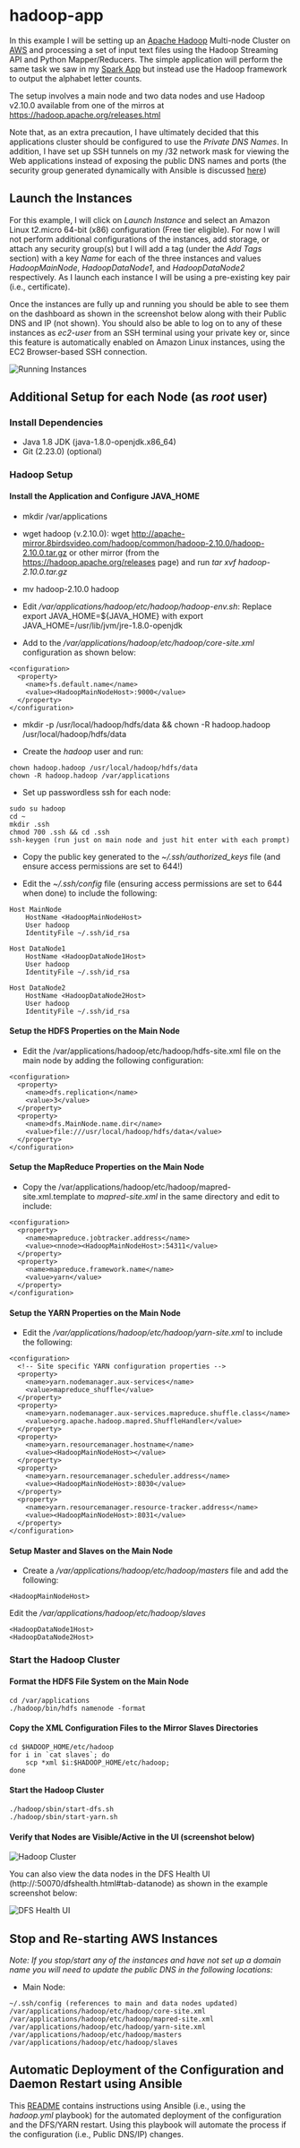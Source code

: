 # hadoop-app

In this example I will be setting up an [Apache Hadoop](https://hadoop.apache.org/) Multi-node Cluster on [AWS](https://aws.amazon.com/) and processing a set of input text files using the Hadoop Streaming API and Python Mapper/Reducers. The simple application will perform the same task we saw in my [Spark App](https://github.com/spineo/spark-app) but instead use the Hadoop framework to output the alphabet letter counts.

The setup involves a main node and two data nodes and use Hadoop v2.10.0 available from one of the mirros at https://hadoop.apache.org/releases.html

Note that, as an extra precaution, I have ultimately decided that this applications cluster should be configured to use the _Private DNS Names_. In addition, I have set up SSH tunnels on my /32 network mask for viewing the Web applications instead of exposing the public DNS names and ports (the security group generated dynamically with Ansible is discussed [here](https://github.com/spineo/ansible-aws-instance))

## Launch the Instances

For this example, I will click on _Launch Instance_ and select an Amazon Linux t2.micro 64-bit (x86) configuration (Free tier eligible). For now I will not perform additional configurations of the instances, add storage, or attach any security group(s) but I will add a tag (under the _Add Tags_ section) with a key _Name_ for each of the three instances and values _HadoopMainNode_, _HadoopDataNode1_, and _HadoopDataNode2_ respectively. As I launch each instance I will be using a pre-existing key pair (i.e., certificate).

Once the instances are fully up and running you should be able to see them on the dashboard as shown in the screenshot below along with their Public DNS and IP (not shown). You should also be able to log on to any of these instances as _ec2-user_ from an SSH terminal using your private key or, since this feature is automatically enabled on Amazon Linux instances, using the EC2 Browser-based SSH connection.  

![Running Instances](images/running_instances.png)

## Additional Setup for each Node (as _root_ user)

### Install Dependencies

* Java 1.8 JDK (java-1.8.0-openjdk.x86_64)
* Git (2.23.0) (optional)

### Hadoop Setup

#### Install the Application and Configure JAVA_HOME

* mkdir /var/applications

* wget hadoop (v.2.10.0): wget http://apache-mirror.8birdsvideo.com/hadoop/common/hadoop-2.10.0/hadoop-2.10.0.tar.gz or other mirror (from the https://hadoop.apache.org/releases page) and run _tar xvf hadoop-2.10.0.tar.gz_

* mv hadoop-2.10.0 hadoop

* Edit _/var/applications/hadoop/etc/hadoop/hadoop-env.sh_:
    Replace export JAVA_HOME=${JAVA_HOME} with export JAVA_HOME=/usr/lib/jvm/jre-1.8.0-openjdk
    
* Add to the  _/var/applications/hadoop/etc/hadoop/core-site.xml_ configuration as shown below:
```
<configuration>
  <property>
    <name>fs.default.name</name>
    <value><HadoopMainNodeHost>:9000</value>
  </property>
</configuration>
```
* mkdir -p /usr/local/hadoop/hdfs/data && chown -R hadoop.hadoop /usr/local/hadoop/hdfs/data

* Create the _hadoop_ user and run:
```
chown hadoop.hadoop /usr/local/hadoop/hdfs/data
chown -R hadoop.hadoop /var/applications
```
* Set up passwordless ssh for each node:
```
sudo su hadoop
cd ~
mkdir .ssh
chmod 700 .ssh && cd .ssh
ssh-keygen (run just on main node and just hit enter with each prompt)
```
* Copy the public key generated to the _~/.ssh/authorized_keys_ file (and ensure access permissions are set to 644!)

* Edit the _~/.ssh/config_ file (ensuring access permissions are set to 644 when done) to include the following:
```
Host MainNode
    HostName <HadoopMainNodeHost>
    User hadoop
    IdentityFile ~/.ssh/id_rsa

Host DataNode1
    HostName <HadoopDataNode1Host>
    User hadoop
    IdentityFile ~/.ssh/id_rsa

Host DataNode2
    HostName <HadoopDataNode2Host>
    User hadoop
    IdentityFile ~/.ssh/id_rsa
```

#### Setup the HDFS Properties on the Main Node

* Edit the /var/applications/hadoop/etc/hadoop/hdfs-site.xml file on the main node by adding the following configuration:
```
<configuration>
  <property>
    <name>dfs.replication</name>
    <value>3</value>
  </property>
  <property>
    <name>dfs.MainNode.name.dir</name>
    <value>file:///usr/local/hadoop/hdfs/data</value>
  </property>
</configuration>
```

#### Setup the MapReduce Properties on the Main Node

* Copy the /var/applications/hadoop/etc/hadoop/mapred-site.xml.template to _mapred-site.xml_ in the same directory and edit to include:
```
<configuration>
  <property>
    <name>mapreduce.jobtracker.address</name>
    <value><nnode><HadoopMainNodeHost>:54311</value>
  </property>
  <property>
    <name>mapreduce.framework.name</name>
    <value>yarn</value>
  </property>
</configuration>
```

#### Setup the YARN Properties on the Main Node

* Edit the _/var/applications/hadoop/etc/hadoop/yarn-site.xml_ to include the following:
```
<configuration>
  <!-- Site specific YARN configuration properties -->
  <property>
    <name>yarn.nodemanager.aux-services</name>
    <value>mapreduce_shuffle</value>
  </property>
  <property>
    <name>yarn.nodemanager.aux-services.mapreduce.shuffle.class</name>
    <value>org.apache.hadoop.mapred.ShuffleHandler</value>
  </property>
  <property>
    <name>yarn.resourcemanager.hostname</name>
    <value><HadoopMainNodeHost></value>
  </property>
  <property>
    <name>yarn.resourcemanager.scheduler.address</name>
	<value><HadoopMainNodeHost>:8030</value>
  </property>
  <property>
    <name>yarn.resourcemanager.resource-tracker.address</name>
	<value><HadoopMainNodeHost>:8031</value>
  </property>
</configuration>
```

#### Setup Master and Slaves on the Main Node

* Create a _/var/applications/hadoop/etc/hadoop/masters_ file and add the following:
```
<HadoopMainNodeHost>
```

Edit the  _/var/applications/hadoop/etc/hadoop/slaves_
```
<HadoopDataNode1Host>
<HadoopDataNode2Host>
```

### Start the Hadoop Cluster

#### Format the HDFS File System on the Main Node
 ```
cd /var/applications
./hadoop/bin/hdfs namenode -format
```

#### Copy the XML Configuration Files to the Mirror Slaves Directories
```
cd $HADOOP_HOME/etc/hadoop
for i in `cat slaves`; do
    scp *xml $i:$HADOOP_HOME/etc/hadoop;
done
```

#### Start the Hadoop Cluster
```
./hadoop/sbin/start-dfs.sh
./hadoop/sbin/start-yarn.sh
```

#### Verify that Nodes are Visible/Active in the UI (screenshot below)

![Hadoop Cluster](images/cluster.png)

You can also view the data nodes in the DFS Health UI (http://<HadoopMainNode>:50070/dfshealth.html#tab-datanode) as shown in the example screenshot below:

![DFS Health UI](images/dfs-health-ui.png)

## Stop and Re-starting AWS Instances

_Note: If you stop/start any of the instances and have not set up a domain name you will need to update the public DNS in the following locations:_

* Main Node:
```
~/.ssh/config (references to main and data nodes updated)
/var/applications/hadoop/etc/hadoop/core-site.xml
/var/applications/hadoop/etc/hadoop/mapred-site.xml
/var/applications/hadoop/etc/hadoop/yarn-site.xml
/var/applications/hadoop/etc/hadoop/masters
/var/applications/hadoop/etc/hadoop/slaves
```

## Automatic Deployment of the Configuration and Daemon Restart using Ansible

This [README](https://github.com/spineo/accumulo-hdfs-zookeeper/blob/master/README.md) contains instructions using Ansible (i.e., using the _hadoop.yml_ playbook) for the automated deployment of the configuration and the DFS/YARN restart. Using this playbook will automate the process if the configuration (i.e., Public DNS/IP) changes.
